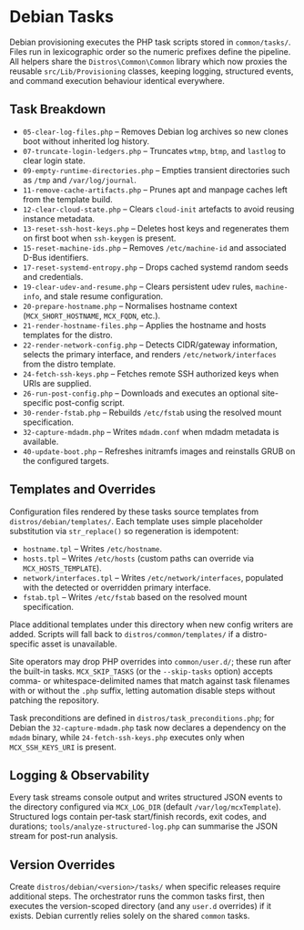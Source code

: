 # Debian Tasks

Debian provisioning executes the PHP task scripts stored in `common/tasks/`. Files run in
lexicographic order so the numeric prefixes define the pipeline. All helpers share the
`Distros\Common\Common` library which now proxies the reusable `src/Lib/Provisioning` classes,
keeping logging, structured events, and command execution behaviour identical everywhere.

## Task Breakdown

- `05-clear-log-files.php` – Removes Debian log archives so new clones boot without inherited
  log history.
- `07-truncate-login-ledgers.php` – Truncates `wtmp`, `btmp`, and `lastlog` to clear login state.
- `09-empty-runtime-directories.php` – Empties transient directories such as `/tmp` and
  `/var/log/journal`.
- `11-remove-cache-artifacts.php` – Prunes apt and manpage caches left from the template build.
- `12-clear-cloud-state.php` – Clears `cloud-init` artefacts to avoid reusing instance metadata.
- `13-reset-ssh-host-keys.php` – Deletes host keys and regenerates them on first boot when
  `ssh-keygen` is present.
- `15-reset-machine-ids.php` – Removes `/etc/machine-id` and associated D-Bus identifiers.
- `17-reset-systemd-entropy.php` – Drops cached systemd random seeds and credentials.
- `19-clear-udev-and-resume.php` – Clears persistent udev rules, `machine-info`, and stale resume
  configuration.
- `20-prepare-hostname.php` – Normalises hostname context (`MCX_SHORT_HOSTNAME`, `MCX_FQDN`, etc.).
- `21-render-hostname-files.php` – Applies the hostname and hosts templates for the distro.
- `22-render-network-config.php` – Detects CIDR/gateway information, selects the primary
  interface, and renders `/etc/network/interfaces` from the distro template.
- `24-fetch-ssh-keys.php` – Fetches remote SSH authorized keys when URIs are supplied.
- `26-run-post-config.php` – Downloads and executes an optional site-specific post-config script.
- `30-render-fstab.php` – Rebuilds `/etc/fstab` using the resolved mount specification.
- `32-capture-mdadm.php` – Writes `mdadm.conf` when mdadm metadata is available.
- `40-update-boot.php` – Refreshes initramfs images and reinstalls GRUB on the configured targets.

## Templates and Overrides

Configuration files rendered by these tasks source templates from
`distros/debian/templates/`. Each template uses simple placeholder substitution via
`str_replace()` so regeneration is idempotent:

- `hostname.tpl` – Writes `/etc/hostname`.
- `hosts.tpl` – Writes `/etc/hosts` (custom paths can override via `MCX_HOSTS_TEMPLATE`).
- `network/interfaces.tpl` – Writes `/etc/network/interfaces`, populated with the detected or
  overridden primary interface.
- `fstab.tpl` – Writes `/etc/fstab` based on the resolved mount specification.

Place additional templates under this directory when new config writers are added. Scripts will
fall back to `distros/common/templates/` if a distro-specific asset is unavailable.

Site operators may drop PHP overrides into `common/user.d/`; these run after the built-in tasks.
`MCX_SKIP_TASKS` (or the `--skip-tasks` option) accepts comma- or whitespace-delimited names that
match against task filenames with or without the `.php` suffix, letting automation disable steps
without patching the repository.

Task preconditions are defined in `distros/task_preconditions.php`; for Debian the `32-capture-mdadm.php`
task now declares a dependency on the `mdadm` binary, while `24-fetch-ssh-keys.php` executes only when
`MCX_SSH_KEYS_URI` is present.

## Logging & Observability

Every task streams console output and writes structured JSON events to the directory configured
via `MCX_LOG_DIR` (default `/var/log/mcxTemplate`). Structured logs contain per-task start/finish
records, exit codes, and durations; `tools/analyze-structured-log.php` can summarise the JSON
stream for post-run analysis.

## Version Overrides

Create `distros/debian/<version>/tasks/` when specific releases require additional steps. The
orchestrator runs the common tasks first, then executes the version-scoped directory (and any
`user.d` overrides) if it exists. Debian currently relies solely on the shared `common` tasks.
